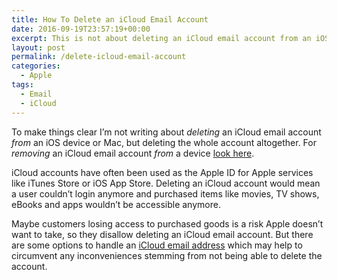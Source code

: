 ```yaml
---
title: How To Delete an iCloud Email Account
date: 2016-09-19T23:57:19+00:00
excerpt: This is not about deleting an iCloud email account from an iOS device or Mac, but deleting the whole account altogether.
layout: post
permalink: /delete-icloud-email-account
categories:
  - Apple
tags:
  - Email
  - iCloud
---
```

To make things clear I’m not writing about _deleting_ an iCloud email account _from_ an iOS device or Mac, but deleting the whole account altogether. For _removing_ an iCloud email account _from_ a device [look here](https://support.apple.com/en-us/HT201419).

iCloud accounts have often been used as the Apple ID for Apple services like iTunes Store or iOS App Store. Deleting an iCloud account would mean a user couldn’t login anymore and purchased items like movies, TV shows, eBooks and apps wouldn’t be accessible anymore.

Maybe customers losing access to purchased goods is a risk Apple doesn’t want to take, so they disallow deleting an iCloud email account. But there are some options to handle an [iCloud email address](https://michaelnordmeyer.github.io/icloud-email-address) which may help to circumvent any inconveniences stemming from not being able to delete the account.